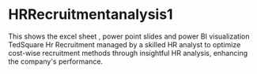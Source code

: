 # HRRecruitmentanalysis1
This shows the excel sheet , power point slides and power BI visualization TedSquare Hr Recruitment managed by a skilled HR analyst to optimize cost-wise recruitment methods through insightful HR analysis, enhancing the company's performance.
